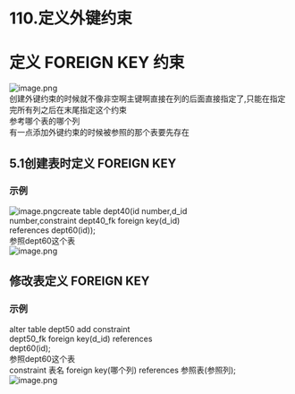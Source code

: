 # 110.定义外键约束

<a name="ln9Ws"></a>
# 定义 FOREIGN KEY 约束
![image.png](https://cdn.nlark.com/yuque/0/2019/png/349894/1561029323322-0f94836c-4bb7-47c3-bf54-6a2941bc6570.png#align=left&display=inline&height=272&name=image.png&originHeight=543&originWidth=1190&size=483255&status=done&width=595)<br />创建外键约束的时候就不像非空啊主键啊直接在列的后面直接指定了,只能在指定完所有列之后在末尾指定这个约束<br />参考哪个表的哪个列<br />有一点添加外键约束的时候被参照的那个表要先存在
<a name="BB8iD"></a>
## 5.1创建表时定义 FOREIGN KEY
<a name="MzZ6W"></a>
### 示例
![image.png](https://cdn.nlark.com/yuque/0/2019/png/349894/1561029510080-9248a50f-b08e-4ca5-b214-527e7e30812b.png#align=left&display=inline&height=51&name=image.png&originHeight=101&originWidth=724&size=65439&status=done&width=362)create table dept40(id number,d_id<br />number,constraint dept40_fk foreign key(d_id)<br />references dept60(id));<br />参照dept60这个表<br />![image.png](https://cdn.nlark.com/yuque/0/2019/png/349894/1561029510080-9248a50f-b08e-4ca5-b214-527e7e30812b.png#align=left&display=inline&height=51&name=image.png&originHeight=101&originWidth=724&size=65439&status=done&width=362)
<a name="cZFyw"></a>
## 
<a name="73AdM"></a>
## 修改表定义 FOREIGN KEY
<a name="pXUx9"></a>
### 示例
alter table dept50 add constraint<br />dept50_fk foreign key(d_id) references<br />dept60(id);<br />参照dept60这个表<br />constraint 表名 foreign key(哪个列) references 参照表(参照列);<br />![image.png](https://cdn.nlark.com/yuque/0/2019/png/349894/1561029641852-90bb162c-954d-4b42-bd98-fe32a4f374fd.png#align=left&display=inline&height=64&name=image.png&originHeight=128&originWidth=959&size=93997&status=done&width=479.5)
